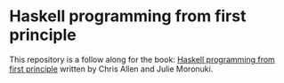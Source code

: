 # Haskell programming from first principle

This repository is a follow along for the book: [Haskell programming from first
principle](https://haskellbook.com/) written by Chris Allen and Julie Moronuki.
